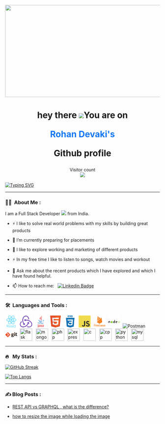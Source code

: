 
<!-- ### Hi there 👋 -->

<!--
**rohan2734/rohan2734** is a ✨ _special_ ✨ repository because its `README.md` (this file) appears on your GitHub profile.

Here are some ideas to get you started:

- 🔭 I’m currently working on ...
- 🌱 I’m currently learning ...
- 👯 I’m looking to collaborate on ...
- 🤔 I’m looking for help with ...
- 💬 Ask me about ...
- 📫 How to reach me: ...
- 😄 Pronouns: ...
- ⚡ Fun fact: ...
-->

<!-- 
<p align="center"><img src="https://media.giphy.com/media/dWesBcTLavkZuG35MI/giphy.gif" width="600" height="300"  /></p> -->


<p align="center"><img src="https://media.giphy.com/media/L1R1tvI9svkIWwpVYr/giphy.gif" width="600" height="300"  /></p>


<h1 align="center">hey there <img src="https://media.giphy.com/media/hvRJCLFzcasrR4ia7z/giphy.gif" width="30px">You are on <p style="color:#1177F7FF">Rohan Devaki's<p> Github profile</h1>

<p align="center"> 
  Visitor count<br>
  <img src="https://profile-counter.glitch.me/rohan2734/count.svg" />
</p>



[![Typing SVG](https://readme-typing-svg.herokuapp.com?color=1177F7&center=true&vCenter=true&width=700&height=100&lines=Hi+I+am+Rohan+Devaki+;I+am+a+passionate+Software+Developer;I+like+to+build+products+to+solve++real+world+problems)](https://git.io/typing-svg)

---

### :woman_technologist: &nbsp;About Me :

I am a Full Stack Developer <img src="https://media.giphy.com/media/WUlplcMpOCEmTGBtBW/giphy.gif" width="30"> from India.

- ⚡ I like to solve real world problems with my skills by building great products
- 🔭 I’m currently preparing for placements
- 🌱 I like to explore working  and marketing of different products 
- ⚡ In my free time I like to listen to songs, watch movies and workout
- 💬 Ask me about the recent products which I have explored and which I have found helpful.

- 📫 How to reach me: &nbsp; [![Linkedin Badge](https://img.shields.io/badge/-rohan_devaki-blue?style=flat&logo=Linkedin&logoColor=white)](https://www.linkedin.com/in/rohandevaki)

---

### 🛠 &nbsp;Languages and Tools :

<p>
<img src="https://github.com/devicons/devicon/blob/master/icons/react/react-original-wordmark.svg" title="React" alt="React" width="40" height="40"/>&nbsp; <img src="https://github.com/devicons/devicon/blob/master/icons/redux/redux-original.svg" title="Redux" alt="Redux " width="40" height="40"/>&nbsp; <img src="https://github.com/devicons/devicon/blob/master/icons/java/java-original-wordmark.svg" title="Java" alt="Java" width="40" height="40"/>&nbsp; <img src="https://github.com/devicons/devicon/blob/master/icons/html5/html5-original.svg" title="HTML5" alt="HTML" width="40" height="40"/>&nbsp; <img src="https://github.com/devicons/devicon/blob/master/icons/css3/css3-plain-wordmark.svg"  title="CSS3" alt="CSS" width="40" height="40"/>&nbsp; 
<img src="https://github.com/devicons/devicon/blob/master/icons/javascript/javascript-original.svg" title="JavaScript" alt="JavaScript" width="40" height="40"/>&nbsp; <img src="https://github.com/devicons/devicon/blob/master/icons/firebase/firebase-plain-wordmark.svg" title="Firebase" alt="Firebase" width="40" height="40"/>&nbsp; <img src="https://github.com/devicons/devicon/blob/master/icons/nodejs/nodejs-original-wordmark.svg" title="NodeJS" alt="NodeJS" width="40" height="40"/>&nbsp; <img src="https://www.vectorlogo.zone/logos/getpostman/getpostman-icon.svg" title="Postman"  alt="Postman" width="40" height="40"/>&nbsp;  <img src="https://github.com/devicons/devicon/blob/master/icons/git/git-original-wordmark.svg" title="Git" **alt="Git" width="40" height="40"/>&nbsp; <img src="https://cdn.jsdelivr.net/gh/devicons/devicon/icons/flask/flask-original.svg"   width="40" height="40" **alt="Flask" title="flask"/> &nbsp; <img src="https://cdn.jsdelivr.net/gh/devicons/devicon/icons/mongodb/mongodb-original-wordmark.svg" width="40" height="40" **alt="mongodb" title="mongodb"/> &nbsp;  <img src="https://cdn.jsdelivr.net/gh/devicons/devicon/icons/php/php-original.svg" width="40" height="40" **alt="php" title="php" /> &nbsp; <img src="https://cdn.jsdelivr.net/gh/devicons/devicon/icons/express/express-original-wordmark.svg"  width="40" height="40" **alt="expressjs" title="expressjs" /> &nbsp; <img src="https://cdn.jsdelivr.net/gh/devicons/devicon/icons/c/c-original.svg" width="40" height="40" **alt="c" title="c"  />  &nbsp; <img src="https://cdn.jsdelivr.net/gh/devicons/devicon/icons/cplusplus/cplusplus-original.svg" width="40" height="40" **alt="cpp" title="cpp"  /> &nbsp; <img src="https://cdn.jsdelivr.net/gh/devicons/devicon/icons/python/python-original-wordmark.svg"  width="40" height="40" **alt="python" title="python"   /> &nbsp; <img src="https://cdn.jsdelivr.net/gh/devicons/devicon/icons/mysql/mysql-original-wordmark.svg"  width="40" height="40" **alt="mysql" title="mysql"  />  &nbsp;</p> 

---

### 🔥 &nbsp; My Stats :
[![GitHub Streak](http://github-readme-streak-stats.herokuapp.com?user=rohan2734&theme=dark&background=000000)](https://git.io/streak-stats)

[![Top Langs](https://github-readme-stats.vercel.app/api/top-langs/?username=rohan2734&layout=compact&theme=vision-friendly-dark)](https://github.com/anuraghazra/github-readme-stats)

---

### ✍️ Blog Posts : 
- [REST API vs GRAPHQL , what is the difference? ]( https://www.linkedin.com/pulse/rest-api-vs-graphql-rohan-devaki)

- [how to resize the image while loading the image ](https://www.linkedin.com/pulse/how-resize-image-while-loading-rohan-devaki)


    
<!-- https://www.sitepoint.com/github-profile-readme/ -->
<!-- https://readme-typing-svg.herokuapp.com/demo/ -->